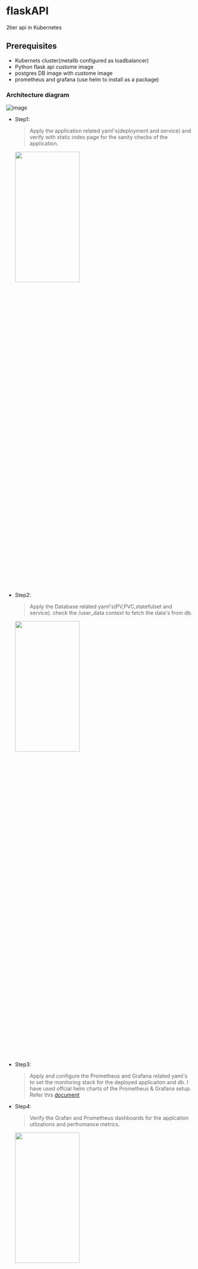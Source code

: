 # flaskAPI
2tier api in Kubernetes 
## Prerequisites
  - Kubernets cluster(metallb configured as loadbalancer)
  - Python flask api custome image
  - postgres DB image with custome image
  - prometheus and grafana (use helm to install as a package)

### Architecture diagram
![image](https://github.com/svas258/flaskAPI/assets/91326469/7b6ce038-e705-4c9d-8fd2-367cf22913c0)

* Step1:
    > Apply the application related yaml's(deployment and service) and verify with static index page for the sanity checks of the application.
    <img src="https://github.com/svas258/flaskAPI/assets/91326469/9be561b2-bcc9-4766-9718-47015f895df3"  width="60%" height="30%">
* Step2:
   > Apply the Database related yaml's(PV,PVC,statefulset and service). check the /user_data context to fetch the data's from db.
    <img src="https://github.com/svas258/flaskAPI/assets/91326469/a5dd074e-3f11-466d-b565-7e12436bf762"  width="60%" height="30%">
* Step3:
   > Apply and configure the Prometheus and Grafana related yaml's to set the monitoring stack for the deployed applicaiton and db. I have used offcial helm charts of the Prometheus & Grafana setup. Refer this <a href="https://github.com/prometheus-community/helm-charts/tree/main/charts/kube-prometheus-stack">document<a> 
* Step4: 
   > Verify the Grafan and Prometheus dashboards for the applcation utlizations and perfromance metrics.
    <img src="https://github.com/svas258/flaskAPI/assets/91326469/d2989859-f75d-4bb5-8e92-0a45d5a82803"  width="60%" height="30%"> 
    <img src="https://github.com/svas258/flaskAPI/assets/91326469/d3c29341-cac4-4dd8-82b0-bede573ddd5c"  width="60%" height="30%"> 
    <img src="https://github.com/svas258/flaskAPI/assets/91326469/d08831b9-4543-4477-9456-ca6942e10ff2"  width="60%" height="30%">
* Step5:
   > Apply the Network yaml inorder to restrict connect only from falsk applicaiton and not from other pods. 
* Step6:
   > Apply the backup yaml to create the instance container to take the backup. In this case here i have used "host" storage. So the backup will be taken in the worker node itself. it can br enhanced more with cloud stroage offerings/NFS servers configurations also. 



  <mark>**App & DB custome images are generated using docker,dockerfile and uploaded to my dockerhub <a href="https://hub.docker.com/repositories/srinidocker003">repository<a>**</mark>
   
  <img src="https://github.com/svas258/flaskAPI/assets/91326469/e924f3cc-267b-4944-8e75-19c715946d30"  width="60%" height="30%">



    


  

